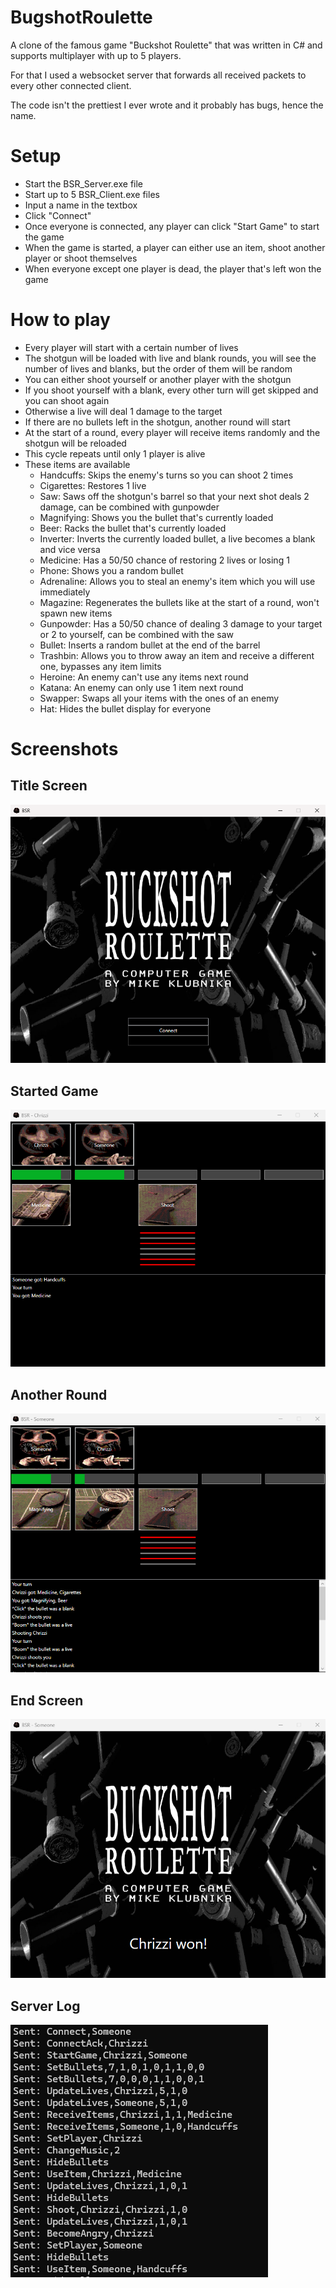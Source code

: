 # BugshotRoulette
A clone of the famous game "Buckshot Roulette" that was written in C# and supports multiplayer with up to 5 players.

For that I used a websocket server that forwards all received packets to every other connected client.

The code isn't the prettiest I ever wrote and it probably has bugs, hence the name.

# Setup
- Start the BSR_Server.exe file
- Start up to 5 BSR_Client.exe files
- Input a name in the textbox
- Click "Connect"
- Once everyone is connected, any player can click "Start Game" to start the game
- When the game is started, a player can either use an item, shoot another player or shoot themselves
- When everyone except one player is dead, the player that's left won the game

# How to play
- Every player will start with a certain number of lives
- The shotgun will be loaded with live and blank rounds, you will see the number of lives and blanks, but the order of them will be random
- You can either shoot yourself or another player with the shotgun
- If you shoot yourself with a blank, every other turn will get skipped and you can shoot again
- Otherwise a live will deal 1 damage to the target
- If there are no bullets left in the shotgun, another round will start
- At the start of a round, every player will receive items randomly and the shotgun will be reloaded
- This cycle repeats until only 1 player is alive
- These items are available
  - Handcuffs: Skips the enemy's turns so you can shoot 2 times
  - Cigarettes: Restores 1 live
  - Saw: Saws off the shotgun's barrel so that your next shot deals 2 damage, can be combined with gunpowder
  - Magnifying: Shows you the bullet that's currently loaded
  - Beer: Racks the bullet that's currently loaded
  - Inverter: Inverts the currently loaded bullet, a live becomes a blank and vice versa
  - Medicine: Has a 50/50 chance of restoring 2 lives or losing 1
  - Phone: Shows you a random bullet
  - Adrenaline: Allows you to steal an enemy's item which you will use immediately
  - Magazine: Regenerates the bullets like at the start of a round, won't spawn new items
  - Gunpowder: Has a 50/50 chance of dealing 3 damage to your target or 2 to yourself, can be combined with the saw
  - Bullet: Inserts a random bullet at the end of the barrel
  - Trashbin: Allows you to throw away an item and receive a different one, bypasses any item limits
  - Heroine: An enemy can't use any items next round
  - Katana: An enemy can only use 1 item next round
  - Swapper: Swaps all your items with the ones of an enemy
  - Hat: Hides the bullet display for everyone

# Screenshots

## Title Screen
![1](Screenshots/1.png?raw=true "Title Screen")

## Started Game

![2](Screenshots/2.png?raw=true "Started Game")

## Another Round

![3](Screenshots/3.png?raw=true "Another Round")

## End Screen

![4](Screenshots/4.png?raw=true "End Screen")

## Server Log

![5](Screenshots/5.png?raw=true "Server Log")
